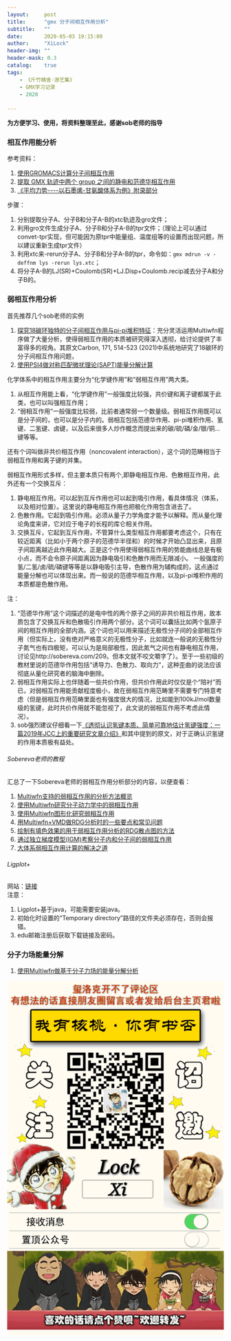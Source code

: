 ```yaml
---
layout:     post
title:      "gmx 分子间相互作用分析"
subtitle:   ""
date:       2020-05-03 19:15:00
author:     "XiLock"
header-img: ""
header-mask: 0.3
catalog:    true
tags:
    - 《斤竹精舍·游艺集》
    - GMX学习记录
    - 2020

---
```


**为方便学习、使用，将资料整理至此，感谢sob老师的指导**

### 相互作用能分析

参考资料：
1. [使用GROMACS计算分子间相互作用](https://jerkwin.github.io/2019/09/06/%E4%BD%BF%E7%94%A8GROMACS%E8%AE%A1%E7%AE%97%E5%88%86%E5%AD%90%E9%97%B4%E7%9B%B8%E4%BA%92%E4%BD%9C%E7%94%A8/)
1. [提取 GMX 轨迹中两个 group 之间的静电和范德华相互作用](https://blog.chembiosim.com/extract-vdw-elec-in-gmx/)
1. [《平均力势----以石墨烯-甘氨酸体系为例》附录部分](https://liuyujie714.com/41.html)

步骤：
1. 分别提取分子A、分子B和分子A-B的xtc轨迹及gro文件；
1. 利用gro文件生成分子A、分子B和分子A-B的tpr文件；（理论上可以通过convet-tpr实现，但可能因为原tpr中能量组、温度组等的设置而出现问题，所以建议重新生成tpr文件）
1. 利用xtc来-rerun分子A、分子B和分子A-B的tpr，命令如：`gmx mdrun -v -deffnm lys -rerun lys.xtc`；
1. 将分子A-B的LJ(SR)+Coulomb(SR)+LJ.Disp+Coulomb.recip减去分子A和分子B的。


### 弱相互作用分析
首先推荐几个sob老师的实例
1. [探究18碳环独特的分子间相互作用与pi-pi堆积特征](http://sobereva.com/572)：充分灵活运用Multiwfn程序做了大量分析，使得弱相互作用的本质被研究得深入透彻，给讨论提供了丰富得多的视角。其原文Carbon, 171, 514-523 (2021)中系统地研究了18碳环的分子间相互作用问题，
1. [使用PSI4做对称匹配微扰理论(SAPT)能量分解计算](http://sobereva.com/526)

化学体系中的相互作用主要分为“化学键作用”和“弱相互作用”两大类。  
1. 从相互作用能上看，“化学键作用”一般强度比较强，共价键和离子键都属于此类，也可以叫强相互作用；
1. “弱相互作用”一般强度比较弱，比前者通常弱一个数量级。弱相互作用既可以是分子间的，也可以是分子内的。弱相互包括范德华作用、pi-pi堆积作用、氢键、二氢键、卤键，以及后来很多人炒作概念而提出来的碳/硫/磷/金/银/铜...键等等。

还有个词叫做非共价相互作用（noncovalent interaction），这个词的范畴相当于弱相互作用和离子键的并集。

弱相互作用形式多样，但主要本质只有两个,即静电相互作用、色散相互作用，此外还有一个交换互斥：
1. 静电相互作用。可以起到互斥作用也可以起到吸引作用，看具体情况（体系，以及相对位置）。这里说的静电相互作用也把极化作用包含进去了。
1. 色散作用。它起到吸引作用。必须从量子力学角度才能予以解释。而从量化理论角度来讲，它对应于电子的长程的库仑相关作用。
1. 交换互斥，它起到互斥作用，不管算什么类型相互作用都要考虑这个，只有在较近距离（比如小于两个原子的范德华半径和）的时候才开始凸显出来，且原子间距离越近此作用越大。正是这个作用使得弱相互作用的势能曲线总是有极小点，而不会令原子间距离因为静电吸引和色散作用而无限减小。
一般强度的氢/二氢/卤/硫/磷键等等是以静电吸引主导，色散作用为辅构成的，这点通过能量分解也可以体现出来。而一般说的范德华相互作用，以及pi-pi堆积作用的本质都是色散作用。

注：
1. “范德华作用”这个词描述的是电中性的两个原子之间的非共价相互作用，故本质包含了交换互斥和色散吸引作用两个部分。这个词可以囊括比如两个氩原子间的相互作用的全部内涵。这个词也可以用来描述无极性分子间的全部相互作用（但实际上，没有绝对严格意义的无极性分子，比如就连一般说的无极性分子氮气也有四极矩，可以认为是局部极性，因此氮气之间也有静电相互作用，讨论见http://sobereva.com/209。但本文就不咬文嚼字了）。至于一些初级的教材里说的范德华作用包括“诱导力、色散力、取向力”，这种歪曲的说法应该彻底从量化研究者的脑海中删除。
1. 弱相互作用实际上也伴随着一些共价作用，但共价作用此时仅仅是个“陪衬”而已，对弱相互作用能贡献程度极小，故在弱相互作用范畴里不需要专门特意考虑（但是弱相互作用范畴里面也有强度很大的情况，比如能到100kJ/mol数量级的氢键，此时共价作用就不能忽视了，此文说的弱相互作用不考虑此情况）。
1. sob强烈建议仔细看一下[《透彻认识氢键本质、简单可靠地估计氢键强度：一篇2019年JCC上的重要研究文章介绍》](http://sobereva.com/513)和其中提到的原文，对于正确认识氢键的作用本质极有益处。

###### Sobereva老师的教程
汇总了一下Sobereva老师的弱相互作用分析部分的内容，以便查看：  
1. [Multiwfn支持的弱相互作用的分析方法概览](http://sobereva.com/252)
1. [使用Multiwfn研究分子动力学中的弱相互作用](http://sobereva.com/186)
1. [使用Multiwfn图形化研究弱相互作用](http://sobereva.com/68)
1. [用Multiwfn+VMD做RDG分析时的一些要点和常见问题](http://sobereva.com/291)
1. [绘制有填色效果的用于弱相互作用分析的RDG散点图的方法](http://sobereva.com/399)
1. [通过独立梯度模型(IGM)考察分子内和分子间的弱相互作用](http://sobereva.com/407)
1. [大体系弱相互作用计算的解决之道](http://sobereva.com/214)


###### Ligplot+
网站：[链接](https://www.ebi.ac.uk/thornton-srv/software/LigPlus/download2.html)  
注意：
1. Ligplot+基于java，可能需要安装java。
1. 初始化时设置的“Temporary directory”路径的文件夹必须存在，否则会报错。
1. edu邮箱注册后获取下载链接及密码。

### 分子力场能量分解
1. [使用Multiwfn做基于分子力场的能量分解分析](http://sobereva.com/442)



![](/img/wc-tail.GIF)
